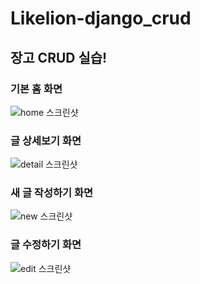 # Likelion-django_crud
## 장고 CRUD 실습!

### 기본 홈 화면
![home 스크린샷](https://user-images.githubusercontent.com/84118129/190898846-ee980dde-a8e5-4163-91b1-21bae8eee0a8.png)

### 글 상세보기 화면
![detail 스크린샷](https://user-images.githubusercontent.com/84118129/190898809-22878872-ddcd-4602-b73c-f33152327fa2.png)

### 새 글 작성하기 화면
![new 스크린샷](https://user-images.githubusercontent.com/84118129/190898813-0b711f3c-f1eb-4105-ac28-537188b5e6c0.png)

### 글 수정하기 화면
![edit 스크린샷](https://user-images.githubusercontent.com/84118129/190898815-001e3aba-585a-42f7-b3a2-6839b341d32e.png)
